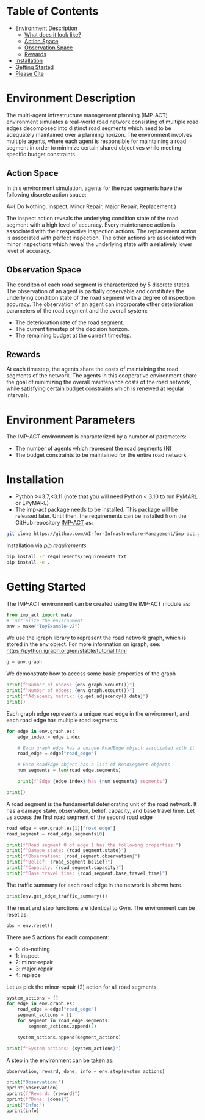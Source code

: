 <h1>Table of Contents</h1>

- [Environment Description](#environment-description)
  - [What does it look like?](#what-does-it-look-like)
  - [Action Space](#action-space)
  - [Observation Space](#observation-space)
  - [Rewards](#rewards)
- [Installation](#installation)
- [Getting Started](#getting-started)
- [Please Cite](#please-cite)

# Environment Description

The multi-agent infrastructure management planning (IMP-ACT) environment simulates a real-world road network consisting of multiple road edges decomposed into distinct road segments which need to be adequately maintained over a planning horizon. The environment involves multiple agents, where each agent is responsible for maintaining a road segment in order to minimize certain shared objectives while meeting specific budget constraints. 

## Action Space
In this environment simulation, agents for the road segments have the following discrete action space:

A={ Do Nothing, Inspect, Minor Repair, Major Repair, Replacement }

The inspect action reveals the underlying condition state of the road segment with a high level of accuracy. Every maintenance action is associated with their respective inspection actions. The replacement action is associated with perfect inspection. The other actions are associated with minor inspections which reveal the underlying state with a relatively lower level of accuracy.

## Observation Space
The conditon of each road segment is characterized by 5 discrete states. The observation of an agent is partially observable and constitutes the underlying condition state of the road segment with a degree of inspection accuracy. The observation of an agent can incorporate other deterioration parameters of the road segment and the overall system:
- The deterioration rate of the road segment.
- The current timestep of the decision horizon.
- The remaining budget at the current timestep.

## Rewards
At each timestep, the agents share the costs of maintaining the road segments of the network. The agents in this cooperative environment share the goal of minimizing the overall maintenance costs of the road network, while satisfying certain budget constraints which is renewed at regular intervals. 

# Environment Parameters
The IMP-ACT environment is characterized by a number of parameters:
- The number of agents which represent the road segments (N)
- The budget constraints to be maintained for the entire road network

# Installation
* Python >=3.7,<3.11 (note that you will need Python < 3.10 to run PyMARL or EPyMARL)
* The imp-act package needs to be installed. This package will be released later. Until then, the requirements can be installed from the GitHub repository [IMP-ACT](https://github.com/AI-for-Infrastructure-Management/imp-act) as:
```bash
git clone https://github.com/AI-for-Infrastructure-Management/imp-act.git
```
Installation via *pip requirements*
```bash
pip install -r requirements/requirements.txt
pip install -e .
```

# Getting Started
The IMP-ACT environment can be created using the IMP-ACT module as:
```python
from imp_act import make
# initialize the environment
env = make("ToyExample-v2")
```
We use the igraph library to represent the road network graph, which is stored in the env object. For more information on igraph, see: https://python.igraph.org/en/stable/tutorial.html
```python
g = env.graph
```
We demonstrate how to access some basic properties of the graph
```python
print(f"Number of nodes: {env.graph.vcount()}")
print(f"Number of edges: {env.graph.ecount()}")
print(f"Adjacency matrix: {g.get_adjacency().data}")
print()
```
Each graph edge represents a unique road edge in the environment, and each road edge has multiple road segments.
```python
for edge in env.graph.es:
    edge_index = edge.index

    # Each graph edge has a unique RoadEdge object associated with it
    road_edge = edge["road_edge"]

    # Each RoadEdge object has a list of RoadSegment objects
    num_segments = len(road_edge.segments)

    print(f"Edge {edge_index} has {num_segments} segments")

print()
```

A road segment is the fundamental deteriorating unit of the road network. It has a damage state, observation, belief, capacity, and base travel time. Let us access the first road segment of the second road edge
```python
road_edge = env.graph.es[1]["road_edge"]
road_segment = road_edge.segments[0]

print(f"Road segment 0 of edge 1 has the following properties:")
print(f"Damage state: {road_segment.state}")
print(f"Observation: {road_segment.observation}")
print(f"Belief: {road_segment.belief}")
print(f"Capacity: {road_segment.capacity}")
print(f"Base travel time: {road_segment.base_travel_time}")
```
The traffic summary for each road edge in the network is shown here.
```python
print(env.get_edge_traffic_summary())
```
The reset and step functions are identical to Gym. The environment can be reset as:
```python
obs = env.reset()
```
There are 5 actions for each component: 
- 0: do-nothing
- 1: inspect
- 2: minor-repair
- 3: major-repair 
- 4: replace

Let us pick the minor-repair (2) action for all road segments
```python
system_actions = []
for edge in env.graph.es:
    road_edge = edge["road_edge"]
    segment_actions = []
    for segment in road_edge.segments:
        segment_actions.append(2)

    system_actions.append(segment_actions)

print(f"System actions: {system_actions}")
```
A step in the environment can be taken as:
```python
observation, reward, done, info = env.step(system_actions)

print("Observation:")
pprint(observation)
pprint(f"Reward: {reward}")
pprint(f"Done: {done}")
print("Info:")
pprint(info)
```
